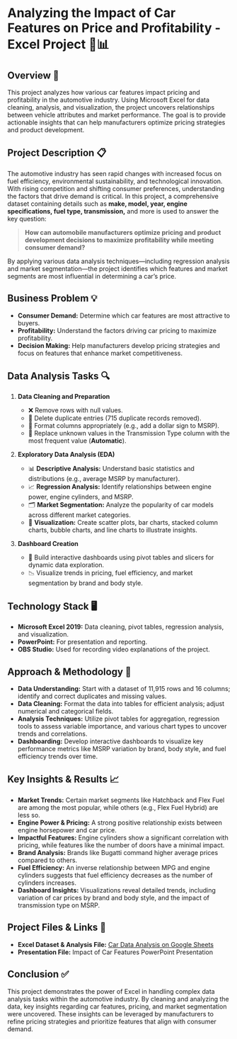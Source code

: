 # Analyzing the Impact of Car Features on Price and Profitability - Excel Project 🚗📊

## Overview 📝
This project analyzes how various car features impact pricing and profitability in the automotive industry. Using Microsoft Excel for data cleaning, analysis, and visualization, the project uncovers relationships between vehicle attributes and market performance. The goal is to provide actionable insights that can help manufacturers optimize pricing strategies and product development.

## Project Description 📋
The automotive industry has seen rapid changes with increased focus on fuel efficiency, environmental sustainability, and technological innovation. With rising competition and shifting consumer preferences, understanding the factors that drive demand is critical. In this project, a comprehensive dataset containing details such as **make, model, year, engine specifications, fuel type, transmission,** and more is used to answer the key question:

> **How can automobile manufacturers optimize pricing and product development decisions to maximize profitability while meeting consumer demand?**

By applying various data analysis techniques—including regression analysis and market segmentation—the project identifies which features and market segments are most influential in determining a car’s price.

## Business Problem 💡
- **Consumer Demand:** Determine which car features are most attractive to buyers.
- **Profitability:** Understand the factors driving car pricing to maximize profitability.
- **Decision Making:** Help manufacturers develop pricing strategies and focus on features that enhance market competitiveness.

## Data Analysis Tasks 🔍
1. **Data Cleaning and Preparation**
   - ❌ Remove rows with null values.
   - 🔄 Delete duplicate entries (715 duplicate records removed).
   - 🎨 Format columns appropriately (e.g., add a dollar sign to MSRP).
   - 🔧 Replace unknown values in the Transmission Type column with the most frequent value (**Automatic**).

2. **Exploratory Data Analysis (EDA)**
   - 📊 **Descriptive Analysis:** Understand basic statistics and distributions (e.g., average MSRP by manufacturer).
   - 📈 **Regression Analysis:** Identify relationships between engine power, engine cylinders, and MSRP.
   - 🗂 **Market Segmentation:** Analyze the popularity of car models across different market categories.
   - 🎨 **Visualization:** Create scatter plots, bar charts, stacked column charts, bubble charts, and line charts to illustrate insights.

3. **Dashboard Creation**
   - 📌 Build interactive dashboards using pivot tables and slicers for dynamic data exploration.
   - 📉 Visualize trends in pricing, fuel efficiency, and market segmentation by brand and body style.

## Technology Stack 🖥️
- **Microsoft Excel 2019:** Data cleaning, pivot tables, regression analysis, and visualization.
- **PowerPoint:** For presentation and reporting.
- **OBS Studio:** Used for recording video explanations of the project.

## Approach & Methodology 🔧
- **Data Understanding:** Start with a dataset of 11,915 rows and 16 columns; identify and correct duplicates and missing values.
- **Data Cleaning:** Format the data into tables for efficient analysis; adjust numerical and categorical fields.
- **Analysis Techniques:** Utilize pivot tables for aggregation, regression tools to assess variable importance, and various chart types to uncover trends and correlations.
- **Dashboarding:** Develop interactive dashboards to visualize key performance metrics like MSRP variation by brand, body style, and fuel efficiency trends over time.

## Key Insights & Results 📈
- **Market Trends:** Certain market segments like Hatchback and Flex Fuel are among the most popular, while others (e.g., Flex Fuel Hybrid) are less so.
- **Engine Power & Pricing:** A strong positive relationship exists between engine horsepower and car price.
- **Impactful Features:** Engine cylinders show a significant correlation with pricing, while features like the number of doors have a minimal impact.
- **Brand Analysis:** Brands like Bugatti command higher average prices compared to others.
- **Fuel Efficiency:** An inverse relationship between MPG and engine cylinders suggests that fuel efficiency decreases as the number of cylinders increases.
- **Dashboard Insights:** Visualizations reveal detailed trends, including variation of car prices by brand and body style, and the impact of transmission type on MSRP.

## Project Files & Links 🔗
- **Excel Dataset & Analysis File:** [Car Data Analysis on Google Sheets](https://docs.google.com/spreadsheets/d/1gM2sfDVoS3rZYf89_8eQb2KzwaFN1a5d/edit?usp=sharing)
- **Presentation File:** Impact of Car Features PowerPoint Presentation

## Conclusion ✅
This project demonstrates the power of Excel in handling complex data analysis tasks within the automotive industry. By cleaning and analyzing the data, key insights regarding car features, pricing, and market segmentation were uncovered. These insights can be leveraged by manufacturers to refine pricing strategies and prioritize features that align with consumer demand.

